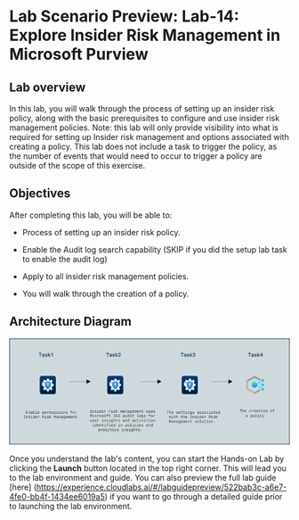 # Lab Scenario Preview: Lab-14: Explore Insider Risk Management in Microsoft Purview

## Lab overview

In this lab, you will walk through the process of setting up an insider risk policy, along with the basic prerequisites to configure and use insider risk management policies. Note: this lab will only provide visibility into what is required for setting up Insider risk management and options associated with creating a policy. This lab does not include a task to trigger the policy, as the number of events that would need to occur to trigger a policy are outside of the scope of this exercise.

## Objectives

After completing this lab, you will be able to: 

- Process of setting up an insider risk policy.

- Enable the Audit log search capability (SKIP if you did the setup lab task to enable the audit log)

- Apply to all insider risk management policies.

- You will walk through the creation of a policy.


## Architecture Diagram

![](../Images/preview14.png)

Once you understand the lab's content, you can start the Hands-on Lab by clicking the **Launch** button located in the top right corner. This will lead you to the lab environment and guide. You can also preview the full lab guide [here] (https://experience.cloudlabs.ai/#/labguidepreview/522bab3c-a6e7-4fe0-bb4f-1434ee6019a5)  if you want to go through a detailed guide prior to launching the lab environment.

